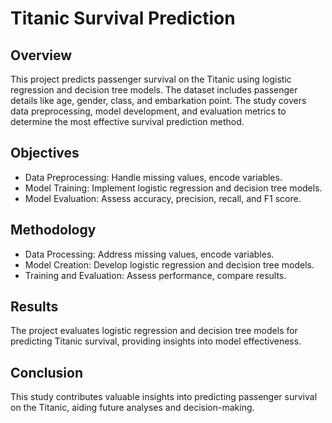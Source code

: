 # Titanic Survival Prediction
## Overview
This project predicts passenger survival on the Titanic using logistic regression and decision tree models. The dataset includes passenger details like age, gender, class, and embarkation point. The study covers data preprocessing, model development, and evaluation metrics to determine the most effective survival prediction method.

## Objectives
- Data Preprocessing: Handle missing values, encode variables.
- Model Training: Implement logistic regression and decision tree models.
- Model Evaluation: Assess accuracy, precision, recall, and F1 score.
  
## Methodology
- Data Processing: Address missing values, encode variables.
- Model Creation: Develop logistic regression and decision tree models.
- Training and Evaluation: Assess performance, compare results.
  
## Results
The project evaluates logistic regression and decision tree models for predicting Titanic survival, providing insights into model effectiveness.

## Conclusion
This study contributes valuable insights into predicting passenger survival on the Titanic, aiding future analyses and decision-making.
